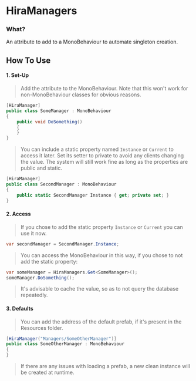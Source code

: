 ﻿# HiraManagers

### What?

An attribute to add to a MonoBehaviour to automate singleton creation.

## How To Use

#### 1. Set-Up

> Add the attribute to the MonoBehaviour. Note that this won't work for non-MonoBehaviour classes for obvious reasons.
```c#
[HiraManager]
public class SomeManager : MonoBehaviour
{
    public void DoSomething()
    {
    }
}
```

> You can include a static property named `Instance` or `Current` to access it later. Set its setter to private to avoid any clients changing the value. The system will still work fine as long as the properties are public and static.
```c#
[HiraManager]
public class SecondManager : MonoBehaviour
{
    public static SecondManager Instance { get; private set; }
}
```

#### 2. Access

> If you chose to add the static property `Instance` or `Current` you can use it now.
```c#
var secondManager = SecondManager.Instance;
```

> You can access the MonoBehaviour in this way, if you chose to not add the static property:
```c#
var someManager = HiraManagers.Get<SomeManager>();
someManager.DoSomething();
```

> It's advisable to cache the value, so as to not query the database repeatedly.

#### 3. Defaults

> You can add the address of the default prefab, if it's present in the Resources folder.
```c#
[HiraManager("Managers/SomeOtherManager")]
public class SomeOtherManager : MonoBehaviour
{
}
```

> If there are any issues with loading a prefab, a new clean instance will be created at runtime.